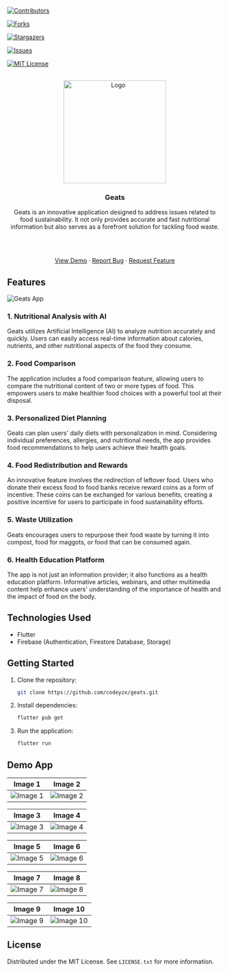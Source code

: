 [![Contributors][contributors-shield]][contributors-url]

[![Forks][forks-shield]][forks-url]

[![Stargazers][stars-shield]][stars-url]

[![Issues][issues-shield]][issues-url]

[![MIT License][license-shield]][license-url]

<!-- PROJECT LOGO -->

<br />

<div  align="center">

<a  href="https://github.com/codeyzx/geats">

<img  src="assets/icons/ic_launcher.png"  alt="Logo"  width="240">

</a>

<h3  align="center">Geats</h3>

<p  align="center">

Geats is an innovative application designed to address issues related to food sustainability. It not only provides accurate and fast nutritional information but also serves as a forefront solution for tackling food waste.

<br/>
<br/>

<a  href="https://github.com/codeyzx/geats">View Demo</a>
·
<a  href="https://github.com/codeyzx/geats/issues">Report Bug</a>
·
<a  href="https://github.com/codeyzx/geats/issues">Request Feature</a>

</p>

</div>

## Features

<img  src="assets/icons/ic_launcher.png"  alt="Geats App">

### 1. Nutritional Analysis with AI

Geats utilizes Artificial Intelligence (AI) to analyze nutrition accurately and quickly. Users can easily access real-time information about calories, nutrients, and other nutritional aspects of the food they consume.

### 2. Food Comparison

The application includes a food comparison feature, allowing users to compare the nutritional content of two or more types of food. This empowers users to make healthier food choices with a powerful tool at their disposal.

### 3. Personalized Diet Planning

Geats can plan users' daily diets with personalization in mind. Considering individual preferences, allergies, and nutritional needs, the app provides food recommendations to help users achieve their health goals.

### 4. Food Redistribution and Rewards

An innovative feature involves the redirection of leftover food. Users who donate their excess food to food banks receive reward coins as a form of incentive. These coins can be exchanged for various benefits, creating a positive incentive for users to participate in food sustainability efforts.

### 5. Waste Utilization

Geats encourages users to repurpose their food waste by turning it into compost, food for maggots, or food that can be consumed again.

### 6. Health Education Platform

The app is not just an information provider; it also functions as a health education platform. Informative articles, webinars, and other multimedia content help enhance users' understanding of the importance of health and the impact of food on the body.

## Technologies Used

- Flutter
- Firebase (Authentication, Firestore Database, Storage)

## Getting Started

1. Clone the repository:
   ```sh
   git clone https://github.com/codeyzx/geats.git
   ```
2. Install dependencies:
   ```sh
   flutter pub get
   ```
3. Run the application:
   ```sh
   flutter run
   ```

## Demo App

| Image 1                            | Image 2                            |
| ---------------------------------- | ---------------------------------- |
| ![Image 1](assets/images/bg1.jpeg) | ![Image 2](assets/images/bg2.jpeg) |

| Image 3                            | Image 4                            |
| ---------------------------------- | ---------------------------------- |
| ![Image 3](assets/images/bg3.jpeg) | ![Image 4](assets/images/bg4.jpeg) |

| Image 5                            | Image 6                            |
| ---------------------------------- | ---------------------------------- |
| ![Image 5](assets/images/bg5.jpeg) | ![Image 6](assets/images/bg6.jpeg) |

| Image 7                            | Image 8                            |
| ---------------------------------- | ---------------------------------- |
| ![Image 7](assets/images/bg7.jpeg) | ![Image 8](assets/images/bg8.jpeg) |

| Image 9                            | Image 10                             |
| ---------------------------------- | ------------------------------------ |
| ![Image 9](assets/images/bg9.jpeg) | ![Image 10](assets/images/bg10.jpeg) |

## License

Distributed under the MIT License. See `LICENSE.txt` for more information.

<!-- MARKDOWN LINKS & IMAGES -->

<!-- https://www.markdownguide.org/basic-syntax/#reference-style-links -->

[contributors-shield]: https://img.shields.io/github/contributors/codeyzx/geats.svg?style=for-the-badge
[contributors-url]: https://github.com/codeyzx/geats/graphs/contributors
[forks-shield]: https://img.shields.io/github/forks/codeyzx/geats.svg?style=for-the-badge
[forks-url]: https://github.com/codeyzx/geats/network/members
[stars-shield]: https://img.shields.io/github/stars/codeyzx/geats.svg?style=for-the-badge
[stars-url]: https://github.com/codeyzx/geats/stargazers
[issues-shield]: https://img.shields.io/github/issues/codeyzx/geats.svg?style=for-the-badge
[issues-url]: https://github.com/codeyzx/geats/issues
[license-shield]: https://img.shields.io/github/license/othneildrew/Best-README-Template.svg?style=for-the-badge
[license-url]: https://github.com/codeyzx/geats/blob/main/LICENSE.txt
